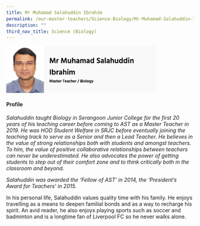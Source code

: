 ```yaml
---
title: Mr Muhamad Salahuddin Ibrahim
permalink: /our-master-teachers/Science-Biology/Mr-Muhamad-Salahuddin-Ibrahim/
description: ""
third_nav_title: Science (Biology)
---
```

<img src="/images/mt72.png" style="width:80%">

#### Profile

_Salahuddin taught Biology in Serangoon Junior College for the first 20 years of his teaching career before coming to AST as a Master Teacher in 2019. He was HOD Student Welfare in SRJC before eventually joining the teaching track to serve as a Senior and then a Lead Teacher. He believes in the value of strong relationships both with students and amongst teachers. To him, the value of positive collaborative relationships between teachers can never be underestimated. He also advocates the power of getting students to step out of their comfort zone and to think critically both in the classroom and beyond._

_Salahuddin was awarded the ‘Fellow of AST’ in 2014, the ‘President’s Award for Teachers’ in 2015._  
  
In his personal life, Salahuddin values quality time with his family. He enjoys travelling as a means to deepen familial bonds and as a way to recharge his spirit. An avid reader, he also enjoys playing sports such as soccer and badminton and is a longtime fan of Liverpool FC so he never walks alone.
